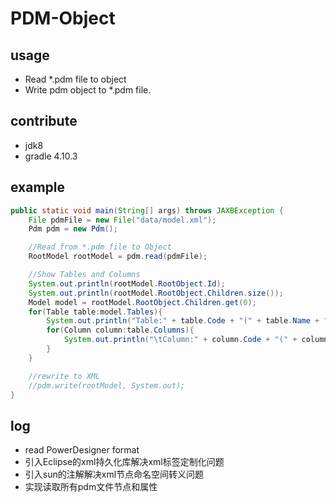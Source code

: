 # PDM-Object

## usage

- Read *.pdm file to object
- Write pdm object to *.pdm file.

## contribute

- jdk8
- gradle 4.10.3

## example

 ~~~java
 public static void main(String[] args) throws JAXBException {
     File pdmFile = new File("data/model.xml");
     Pdm pdm = new Pdm();

     //Read from *.pdm file to Object
     RootModel rootModel = pdm.read(pdmFile);

     //Show Tables and Columns
     System.out.println(rootModel.RootObject.Id);
     System.out.println(rootModel.RootObject.Children.size());
     Model model = rootModel.RootObject.Children.get(0);
     for(Table table:model.Tables){
         System.out.println("Table:" + table.Code + "(" + table.Name + ")");
         for(Column column:table.Columns){
             System.out.println("\tColumn:" + column.Code + "(" + column.Name + ")");
         }
     }

     //rewrite to XML
     //pdm.write(rootModel, System.out);
 }
 ~~~

## log

- read PowerDesigner format
- 引入Eclipse的xml持久化库解决xml标签定制化问题
- 引入sun的注解解决xml节点命名空间转义问题
- 实现读取所有pdm文件节点和属性
